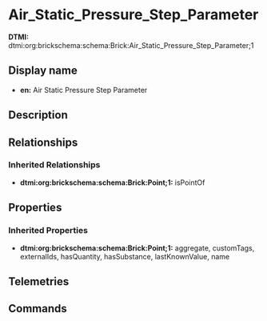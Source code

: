 # Air_Static_Pressure_Step_Parameter
**DTMI:** dtmi:org:brickschema:schema:Brick:Air_Static_Pressure_Step_Parameter;1
## Display name
- **en:** Air Static Pressure Step Parameter
## Description
## Relationships
### Inherited Relationships
* **dtmi:org:brickschema:schema:Brick:Point;1:** isPointOf
## Properties
### Inherited Properties
* **dtmi:org:brickschema:schema:Brick:Point;1:** aggregate, customTags, externalIds, hasQuantity, hasSubstance, lastKnownValue, name
## Telemetries
## Commands
